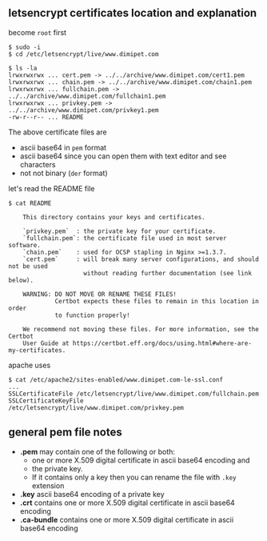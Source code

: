 
## letsencrypt certificates location and explanation
become `root` first
```
$ sudo -i
$ cd /etc/letsencrypt/live/www.dimipet.com

$ ls -la
lrwxrwxrwx ... cert.pem -> ../../archive/www.dimipet.com/cert1.pem
lrwxrwxrwx ... chain.pem -> ../../archive/www.dimipet.com/chain1.pem
lrwxrwxrwx ... fullchain.pem -> ../../archive/www.dimipet.com/fullchain1.pem
lrwxrwxrwx ... privkey.pem -> ../../archive/www.dimipet.com/privkey1.pem
-rw-r--r-- ... README
```
The above certificate files are

  * ascii base64 in `pem` format
  * ascii base64 since you can open them with text editor and see characters
  * not not binary (`der` format)

let's read the README file

```
$ cat README
    
    This directory contains your keys and certificates.
    
    `privkey.pem`  : the private key for your certificate.
    `fullchain.pem`: the certificate file used in most server software.
    `chain.pem`    : used for OCSP stapling in Nginx >=1.3.7.
    `cert.pem`     : will break many server configurations, and should not be used
                     without reading further documentation (see link below).
    
    WARNING: DO NOT MOVE OR RENAME THESE FILES!
             Certbot expects these files to remain in this location in order
             to function properly!
    
    We recommend not moving these files. For more information, see the Certbot
    User Guide at https://certbot.eff.org/docs/using.html#where-are-my-certificates.
```
apache uses
```
$ cat /etc/apache2/sites-enabled/www.dimipet.com-le-ssl.conf
...
SSLCertificateFile /etc/letsencrypt/live/www.dimipet.com/fullchain.pem
SSLCertificateKeyFile /etc/letsencrypt/live/www.dimipet.com/privkey.pem
```

## general pem file notes

- **.pem** may contain one of the following or both: 
    - one or more X.509 digital certificate in ascii base64 encoding and 
    - the private key. 
    - If it contains only a key then you can rename the file with `.key` extension
- **.key** ascii base64 encoding of a private key
- **.crt** contains one or more X.509 digital certificate in ascii base64 encoding
- **.ca-bundle** contains one or more X.509 digital certificate in ascii base64 encoding

